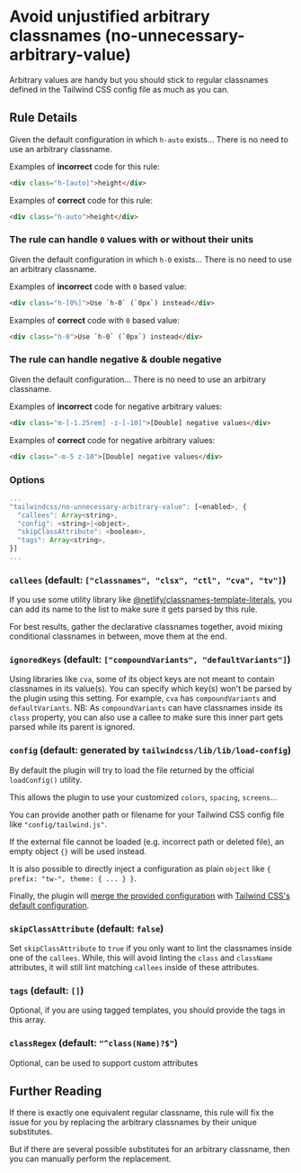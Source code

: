 # Avoid unjustified arbitrary classnames (no-unnecessary-arbitrary-value)

Arbitrary values are handy but you should stick to regular classnames defined in the Tailwind CSS config file as much as you can.

## Rule Details

Given the default configuration in which `h-auto` exists... There is no need to use an arbitrary classname.

Examples of **incorrect** code for this rule:

```html
<div class="h-[auto]">height</div>
```

Examples of **correct** code for this rule:

```html
<div class="h-auto">height</div>
```

### The rule can handle `0` values with or without their units

Given the default configuration in which `h-0` exists... There is no need to use an arbitrary classname.

Examples of **incorrect** code with `0` based value:

```html
<div class="h-[0%]">Use `h-0` (`0px`) instead</div>
```

Examples of **correct** code with `0` based value:

```html
<div class="h-0">Use `h-0` (`0px`) instead</div>
```

### The rule can handle negative & double negative

Given the default configuration... There is no need to use an arbitrary classname.

Examples of **incorrect** code for negative arbitrary values:

```html
<div class="m-[-1.25rem] -z-[-10]">[Double] negative values</div>
```

Examples of **correct** code for negative arbitrary values:

```html
<div class="-m-5 z-10">[Double] negative values</div>
```

### Options

```js
...
"tailwindcss/no-unnecessary-arbitrary-value": [<enabled>, {
  "callees": Array<string>,
  "config": <string>|<object>,
  "skipClassAttribute": <boolean>,
  "tags": Array<string>,
}]
...
```

### `callees` (default: `["classnames", "clsx", "ctl", "cva", "tv"]`)

If you use some utility library like [@netlify/classnames-template-literals](https://github.com/netlify/classnames-template-literals), you can add its name to the list to make sure it gets parsed by this rule.

For best results, gather the declarative classnames together, avoid mixing conditional classnames in between, move them at the end.

### `ignoredKeys` (default: `["compoundVariants", "defaultVariants"]`)

Using libraries like `cva`, some of its object keys are not meant to contain classnames in its value(s).
You can specify which key(s) won't be parsed by the plugin using this setting.
For example, `cva` has `compoundVariants` and `defaultVariants`.
NB: As `compoundVariants` can have classnames inside its `class` property, you can also use a callee to make sure this inner part gets parsed while its parent is ignored.

### `config` (default: generated by `tailwindcss/lib/lib/load-config`)

By default the plugin will try to load the file returned by the official `loadConfig()` utility.

This allows the plugin to use your customized `colors`, `spacing`, `screens`...

You can provide another path or filename for your Tailwind CSS config file like `"config/tailwind.js"`.

If the external file cannot be loaded (e.g. incorrect path or deleted file), an empty object `{}` will be used instead.

It is also possible to directly inject a configuration as plain `object` like `{ prefix: "tw-", theme: { ... } }`.

Finally, the plugin will [merge the provided configuration](https://tailwindcss.com/docs/configuration#referencing-in-java-script) with [Tailwind CSS's default configuration](https://github.com/tailwindlabs/tailwindcss/blob/master/stubs/defaultConfig.stub.js).

### `skipClassAttribute` (default: `false`)

Set `skipClassAttribute` to `true` if you only want to lint the classnames inside one of the `callees`.
While, this will avoid linting the `class` and `className` attributes, it will still lint matching `callees` inside of these attributes.

### `tags` (default: `[]`)

Optional, if you are using tagged templates, you should provide the tags in this array.

### `classRegex` (default: `"^class(Name)?$"`)

Optional, can be used to support custom attributes

## Further Reading

If there is exactly one equivalent regular classname, this rule will fix the issue for you by replacing the arbitrary classnames by their unique substitutes.

But if there are several possible substitutes for an arbitrary classname, then you can manually perform the replacement.
